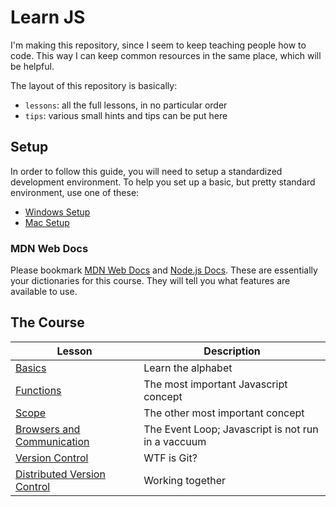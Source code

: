 # Learn JS

I'm making this repository, since I seem to keep teaching people how to code.
This way I can keep common resources in the same place, which will be helpful.

The layout of this repository is basically:

- `lessons`: all the full lessons, in no particular order
- `tips`: various small hints and tips can be put here

## Setup

In order to follow this guide, you will need to setup a standardized development
environment. To help you set up a basic, but pretty standard environment, use
one of these:

- [Windows Setup](./tips/windows-dev-setup-guide.md)
- [Mac Setup](./tips/mac-dev-setup-guide.md)

### MDN Web Docs

Please bookmark [MDN Web Docs](https://developer.mozilla.org/en-US/) and
[Node.js Docs](https://nodejs.org/en/docs/). These are essentially your
dictionaries for this course. They will tell you what features are available to
use.

## The Course

| Lesson                                                                   | Description                                        |
| ------------------------------------------------------------------------ | -------------------------------------------------- |
| [Basics](./lessons/Basics)                                               | Learn the alphabet                                 |
| [Functions](./lessons/Functions)                                         | The most important Javascript concept              |
| [Scope](./lessons/Scope)                                                 | The other most important concept                   |
| [Browsers and Communication]("./lessons/Browsers%20and%20Communication") | The Event Loop; Javascript is not run in a vaccuum |
| [Version Control](./lessons/Version%20Control)                           | WTF is Git?                                        |
| [Distributed Version Control](./lessons/Distributed%20Version%20Control) | Working together                                   |
